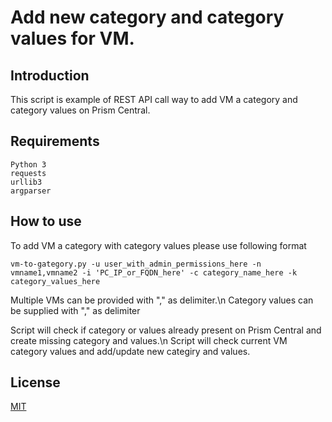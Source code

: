 # Add new category and category values for VM.

## Introduction

This script is example of REST API call way to add VM a category and category values on Prism Central.

## Requirements
```
Python 3
requests
urllib3
argparser
```
## How to use

To add VM a category with category values please use following format

```vm-to-gategory.py -u user_with_admin_permissions_here -n vmname1,vmname2 -i 'PC_IP_or_FQDN_here' -c category_name_here -k category_values_here```

Multiple VMs can be provided with "," as delimiter.\n
Category values can be supplied with "," as delimiter

Script will check if category or values already present on Prism Central and create missing category and values.\n
Script will check current VM category values and add/update new categiry and values.

## License
[MIT](https://choosealicense.com/licenses/mit/)

